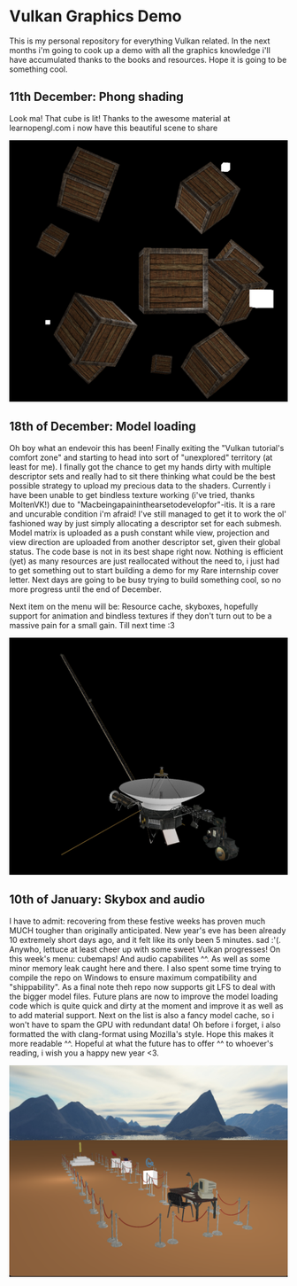 # Vulkan Graphics Demo

This is my personal repository for everything Vulkan related. In the next months i'm going to cook up a demo with all the graphics
knowledge i'll have accumulated thanks to the books and resources. Hope it is going to be something cool.

## 11th December: Phong shading
Look ma! That cube is lit!
Thanks to the awesome material at learnopengl.com i now have this beautiful scene to share

![Alt text](/screenshots/shiny_cubes.png?raw=true "shiny cubes")

## 18th of December: Model loading
Oh boy what an endevoir this has been! Finally exiting the "Vulkan tutorial's comfort zone" and starting to head into sort of "unexplored" territory (at least for me).
I finally got the chance to get my hands dirty with multiple descriptor sets and really had to sit there thinking what could be the best possible strategy to upload
my precious data to the shaders. Currently i have been unable to get bindless texture working (i've tried, thanks MoltenVK!) due to "Macbeingapaininthearsetodevelopfor"-itis.
It is a rare and uncurable condition i'm afraid!
I've still managed to get it to work the ol' fashioned way by just simply allocating a descriptor set for each submesh.
Model matrix is uploaded as a push constant while view, projection and view direction are uploaded from another descriptor set, given their global status.
The code base is not in its best shape right now. Nothing is efficient (yet) as many resources are just reallocated without the need to, i just had to get something out to
start building a demo for my Rare internship cover letter.
Next days are going to be busy trying to build something cool, so no more progress until the end of December.

Next item on the menu will be: Resource cache, skyboxes, hopefully support for animation and bindless textures if they don't turn out to be a massive pain for a small gain.
Till next time :3 

![Alt text](/screenshots/voyager.png?raw=true "voyager.gltf model")

## 10th of January: Skybox and audio 
I have to admit: recovering from these festive weeks has proven much MUCH tougher than originally anticipated. New year's eve has been already 10 extremely short days ago, and it felt like its only been 5 minutes. sad :'(.
Anywho, lettuce at least cheer up with some sweet Vulkan progresses! On this week's menu: cubemaps! And audio capabilites ^^.
As well as some minor memory leak caught here and there. I also spent some time trying to compile the repo on Windows to ensure maximum compatibility and "shippability".
As a final note theh repo now supports git LFS to deal with the bigger model files. Future plans are now to improve the model loading code which is quite quick and dirty at the
moment and improve it as well as to add material support. Next on the list is also a fancy model cache, so i won't have to spam the GPU with redundant data!
Oh before i forget, i also formatted the with clang-format using Mozilla's style. Hope this makes it more readable ^^.
Hopeful at what the future has to offer ^^ to whoever's reading, i wish you a happy new year <3.

![Alt text](/screenshots/cubemap.png?raw=true "cubemap")

